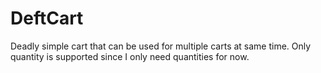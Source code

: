 DeftCart
========

Deadly simple cart that can be used for multiple carts at same time. Only quantity is supported since I only need quantities for now.
